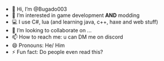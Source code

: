 - 👋 Hi, I’m @Bugado003
- 👀 I’m interested in game development **AND** modding
- 💻 I use C#, lua (and learning java, c++, haxe and web stuff)
- 💞️ I’m looking to collaborate on ...
- 📫 How to reach me: u can DM me on discord
- 😄 Pronouns: He/ Him
- ⚡ Fun fact: Do people even read this?

<!---
Bugado003/Bugado003 is a ✨ special ✨ repository because its `README.md` (this file) appears on your GitHub profile.
You can click the Preview link to take a look at your changes.
--->
